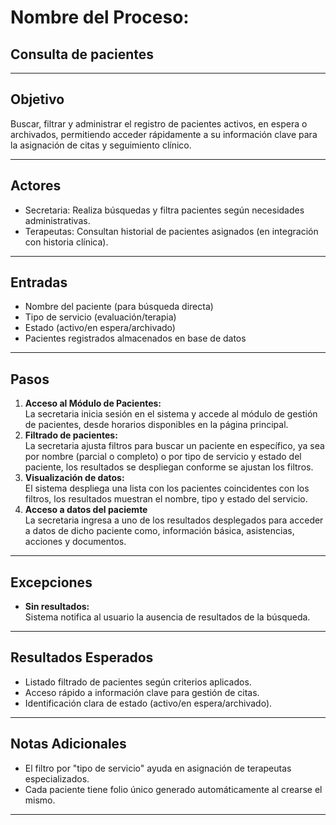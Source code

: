 

# **Nombre del Proceso:**  
## Consulta de pacientes

---

## **Objetivo**  
Buscar, filtrar y administrar el registro de pacientes activos, en espera o archivados, permitiendo acceder rápidamente a su información clave para la asignación de citas y seguimiento clínico.

---

## **Actores**  
- Secretaria: Realiza búsquedas y filtra pacientes según necesidades administrativas.
- Terapeutas: Consultan historial de pacientes asignados (en integración con historia clínica).

---

## **Entradas**  
- Nombre del paciente (para búsqueda directa)
- Tipo de servicio (evaluación/terapia)
- Estado (activo/en espera/archivado)
- Pacientes registrados almacenados en base de datos

---

## **Pasos**  
1. **Acceso al Módulo de Pacientes:**  
   La secretaria inicia sesión en el sistema y accede al módulo de gestión de pacientes, desde horarios disponibles en la página principal.
2. **Filtrado de pacientes:**  
   La secretaria ajusta filtros para buscar un paciente en específico, ya sea por nombre (parcial o completo) o por tipo de servicio y estado del paciente, los resultados se despliegan conforme se ajustan los filtros.
3. **Visualización de datos:**  
   El sistema despliega una lista con los pacientes coincidentes con los filtros, los resultados muestran el nombre, tipo y estado del servicio.
4. **Acceso a datos del paciemte**  
   La secretaria ingresa a uno de los resultados desplegados para acceder a datos de dicho paciente como, información básica, asistencias, acciones y documentos.

---

## **Excepciones**  
- **Sin resultados:**  
  Sistema notifica al usuario la ausencia de resultados de la búsqueda.

---

## **Resultados Esperados**  
- Listado filtrado de pacientes según criterios aplicados.
- Acceso rápido a información clave para gestión de citas.
- Identificación clara de estado (activo/en espera/archivado).

---

## **Notas Adicionales**  
- El filtro por "tipo de servicio" ayuda en asignación de terapeutas especializados.
- Cada paciente tiene folio único generado automáticamente al crearse el mismo.

---
